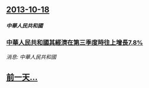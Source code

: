 ## [2013-10-18](/news/2013/10/18/index.md)

##### 中華人民共和國
### [ 中華人民共和國其經濟在第三季度時往上增長7.8%](/news/2013/10/18/中華人民共和國其經濟在第三季度時往上增長78.md)
_消息: 中華人民共和國_

## [前一天...](/news/2013/10/17/index.md)

